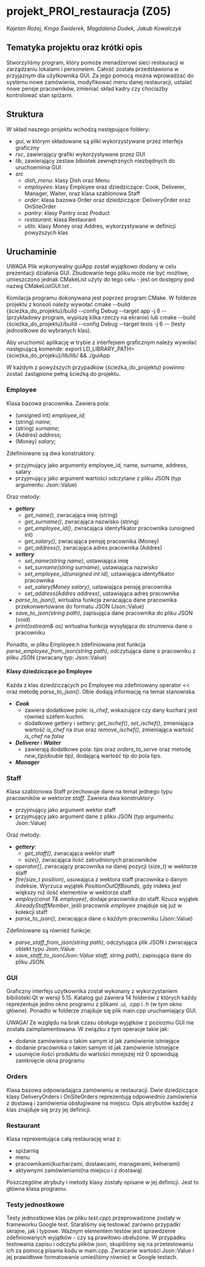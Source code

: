 # projekt_PROI_restauracja (Z05)
*Kajetan Rożej, Kinga Świderek, Magdalena Dudek, Jakub Kowalczyk*

## Tematyka projektu oraz krótki opis
Stworzyliśmy program, który pomoże menadżerowi sieci restauracji w zarządzaniu lokalami i personelem. Całość została przedstawiona w przyjaznym dla użytkownika GUI. Za jego pomocą można wprowadzać do systemu nowe zamówienia, modyfikować menu danej restauracji, ustalać nowe pensje pracowników, zmieniać skład kadry czy chociażby kontrolować stan spiżarni.

## Struktura
W skład naszego projektu wchodzą następujące foldery:
- *gui*, w którym składowane są pliki wykorzystywane przez interfejs graficzny
- *rsc*, zawierający grafiki wykorzystywane przez GUI
- *lib*, zawierający zestaw bibiotek zewnętrznych niezbędnych do uruchoeminia GUI
- *src*
    - *dish_menu*: klasy Dish oraz Menu
    - *employees*: klasy Employee oraz dziedziczące: Cook, Deliverer, Manager, Waiter, oraz klasa szablonowa Staff
    - *order*: klasa bazowa Order oraz dziedziczące: DeliveryOrder oraz OnSiteOrder
    - *pantry*: klasy Pantry oraz Product
    - *restaurant*: klasa Restaurant
    - *utils*: klasy Money oraz Addres, wykorzystywane w definicji powyższych klas

## Uruchaminie

UWAGA Plik wykonywalny guiApp został wyjątkowo dodany w celu prezentacji działania GUI.
Zbudowanie tego pliku może nie być możliwe, umieszczono jednak CMakeList użyty do tego celu - jest on dostępny pod nazwą CMakeListGUI.txt .

Komilacja programu dokonywana jest poprzez program CMake. W folderze projektu z konsoli należy wywołać
cmake --build {ścieżka_do_projektu}/build --config Debug --target app -j 6 --
(przykładowy program, wypiszę kilka rzeczy na ekranie)
lub
cmake --build {ścieżka_do_projektu}/build --config Debug --target tests -j 6 --
(testy jednostkowe do wybranych klas).

Aby uruchomić aplikację w trybie z interfejsem graficznym należy wywołać następującą komende:
export LD_LIBRARY_PATH={ścieżka_do_projeku}/lib/lib/ && ./guiApp

W każdym z powyższych przypadków {ścieżka_do_projektu} powinno zostać zastąpione pełną ścieżką do projektu.



### Employee
Klasa bazowa pracownika. Zawiera pola:
- (unsigned int) *employee_id*;
- (string) *name*;
- (string) *surname*;
- (Addres) *address*;
- (Money) *salary*;

Zdefiniowane są dwa konstruktory:
- przyjmujący jako argumenty employee_id, name, surname, address, salary
- przyjmujący jako argument wartości odczytane z pliku JSON (typ argumentu: Json::Value)

Oraz metody:
- ***gettery***
    - *get_name()*, zwracająca imię (string)
    - *get_surname()*, zwracająca nazwisko (string)
    - *get_employee_id()*, zwracająca identyfikator pracownika (unsigned int)
    - *get_salary()*, zwracająca pensję pracownika (Money)
    - *get_address()*, zwracająca adres pracownika (Addres)
- ***settery***
    - *set_name(string name)*, ustawiająca imię
    - *set_surname(string surname)*, ustawiająca nazwisko
    - *set_employee_id(unsigned int id)*, ustawiająca identyfikator pracownika
    - *set_salary(Money salary)*, ustawiająca pensję pracownika
    - *set_address(Addres address)*, ustawiająca adres pracownika
- *parse_to_json()*, wirtualna funkcja zwracająca dane pracownika przekonwertowane do formatu JSON (Json::Value)
- *save_to_json(string path)*, zapisująca dane pracownika do pliku JSON (void)
- *print(ostream& os)* wirtualna funkcja wysyłająca do strumienia dane o pracowniku

Ponadto, w pliku Employee.h zdefiniowana jest funkcja *parse_employee_from_json(string path)*, odczytująca dane o pracowniku z pliku JSON (zwracany typ: Json::Value)

#### Klasy dziedziczące po Employee
Każda z klas dziedziczących po Employee ma zdefiniowany operator << oraz metodę *parse_to_json()*. Obie dodają informację na temat stanowiska.
- ***Cook***
    - zawiera dodatkowe pole: *is_chef*, wskazujące czy dany kucharz jest również szefem kuchni.
    - dodatkowe gettery i settery: *get_ischef()*, *set_ischef()*, zmieniająca wartość *is_chef* na *true* oraz *remove_ischef()*, zmieniająca wartość *is_chef* na *false*
- ***Deliverer*** i ***Waiter***
    - zawierają dodatkowe pola: *tips* oraz *orders_to_serve* oraz metodę *new_tip(double tip)*, dodającą wartość tip do pola tips.
- ***Manager***

### Staff
Klasa szablonowa Staff przechowuje dane na temat jednego typu pracowników w wektorze *staff*.
Zawiera dwa konstruktory:
- przyjmujący jako argument wektor staff
- przyjmujący jako argument dane z pliku JSON (typ argumentu: Json::Value)

Oraz metody:
- ***gettery***:
    - *get_staff()*, zwracająca wektor staff
    - *size()*, zwracająca ilość zatrudnionych pracowników
- *operator[]*, zwracający pracownika na danej pozycji (size_t) w wektorze staff
- *fire(size_t position)*, usuwająca z wektora staff pracownika o danym indeksie. Wyrzuca wyjątek *PositionOutOfBounds*, gdy indeks jest większy niż ilość elementów w wektorze staff
- *employ(const T& employee)*, dodaje pracownika do staff. Rzuca wyjątek *AlreadyStaffMember*, jeśli pracownik *employee* znajduje się już w kolekcji staff
- *parse_to_json()*, zwracająca dane o każdym pracowniku (Json::Value)

Zdefiniowane są również funkcje:
- *parse_staff_from_json(string path)*, odczytująca plik JSON i zwracająca obiekt typu Json::Value
- *save_staff_to_json(Json::Value staff, string path)*, zapisująca dane do pliku JSON.


### GUI
Graficzny interfejs uzytkownika został wykonany z wykorzystaniem bibilioteki Qt w wersji 5.15. Katalog gui zawiera 14 folderów z których każdy reprezentuje jedno okno
programu z plikami .ui, .cpp i .h (w tym okno główne). Ponadto w folderze znajduje się plik main.cpp uruchamiający GUI.

UWAGA! Ze względu na brak czasu obsługa wyjątków z poziozmu GUI nie została zaimplamentowana. W związku z tym operacje takie jak:
- dodanie zamówienia o takim samym id jak zamówienie istniejące
- dodanie pracownika o takim samym id jak zamówienie istniejące
- usunięcie ilości produktu do wartości mniejszej niż 0
spowodują zamknięcie okna programu

### Orders
Klasa bazowa odpowiadająca zamówieniu w restauracji. Dwie dziedziczące klasy DeliveryOrders i OnSiteOrders reprezentują odpowiednio zamówienia z dostawą i zamówienia
obsługiwane na miejscu. Opis atrybutów każdej z klas znajduje się przy jej definicji.

### Restaurant
Klasa reprexentująca całą restaurację wraz z:
- spiżarnią
- menu
- pracownikami(kucharzami, dostawcami, managerami, kelnerami)
- aktywnymi zamówieniami(na miejscu i z dostawą)

Poszczególne atrybuty i metody klasy zostały opisane w jej definicji. Jest to główna klasa programu.

### Testy jednostkowe
Testy jednostkowe klas (w pliku *test.cpp*) przeprowadzone zostały w frameworku Google test. Staraliśmy się testować zarówno przypadki skrajne, jak i typowe. Ważnym elementem testów jest sprawdzenie zdefiniowanych wyjątków - czy są prawiłowo obsłużone. W przypadku testowania zapisu i odczytu plików json, skupiliśmy się na przetestowaniu ich za pomocą pisania kodu w main.cpp. Zwracanie wartości Json::Value i jej prawidłowe formatowanie umieśliśmy również w Google testach.
